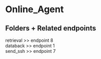# Online_Agent
## Folders + Related endpoints
retrieval >> endpoint 8 <br />
databack >> endpoint 1 <br />
send_ssh >> endpoint 7
